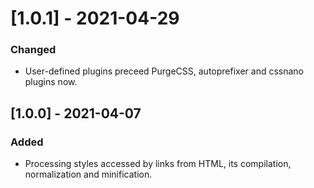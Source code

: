 # [1.0.1] - 2021-04-29

### Changed

- User-defined plugins preceed PurgeCSS, autoprefixer and cssnano plugins now.

## [1.0.0] - 2021-04-07

### Added

- Processing styles accessed by links from HTML, its compilation, normalization and minification.
